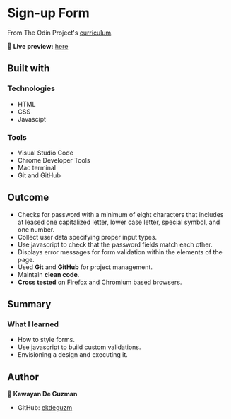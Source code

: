 # Sign-up Form

From The Odin Project's [curriculum](https://www.theodinproject.com/lessons/node-path-intermediate-html-and-css-sign-up-form).

🔗 **Live preview:** [here](https://ekdeguzm.github.io/sign_up_form/)

## Built with

### Technologies

* HTML
* CSS
* Javascipt

### Tools

* Visual Studio Code
* Chrome Developer Tools
* Mac terminal
* Git and GitHub

## Outcome

* Checks for password with a minimum of eight characters that includes at leased one capitalized letter, lower case letter, special symbol, and one number.
* Collect user data specifying proper input types.
* Use javascript to check that the password fields match each other.
* Displays error messages for form validation within the elements of the page.
* Used **Git** and **GitHub** for project management.
* Maintain **clean code**.
* **Cross tested** on Firefox and Chromium based browsers.

## Summary

### What I learned

* How to style forms.
* Use javascript to build custom validations.
* Envisioning a design and executing it.

## Author

👤 **Kawayan De Guzman**
* GitHub: [ekdeguzm](https://github.com/ekdeguzm)